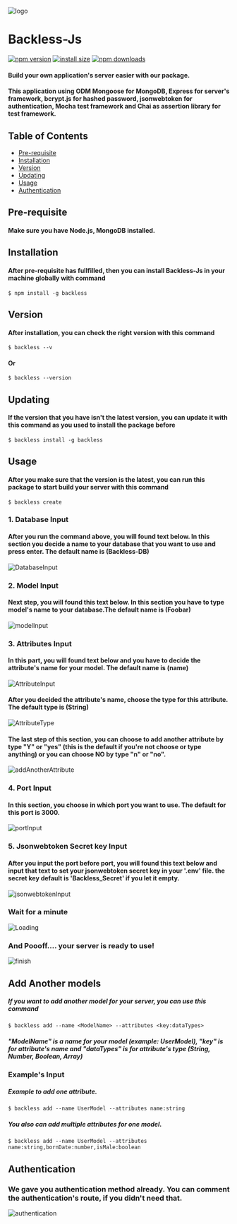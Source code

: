 ![logo](./src/assets/imageedit_5_6538786522.png)
# Backless-Js

[![npm version](https://img.shields.io/npm/v/backless)](https://www.npmjs.com/package/backless) [![install size](https://packagephobia.now.sh/badge?p=backless)](https://packagephobia.now.sh/result?p=backless) [![npm downloads](https://img.shields.io/npm/dm/backless.svg?style=flat-square)](https://npm-stat.com/charts.html?package=backless)

#### Build your own application's server easier with our package. 

#### This application using ODM Mongoose for MongoDB, Express for server's framework, bcrypt.js for hashed password, jsonwebtoken for authentication, Mocha test framework and Chai as assertion library for test framework. 


## Table of Contents
* [Pre-requisite](#Pre-requisite)
* [Installation](#installation)
* [Version](#version)
* [Updating](#update)
* [Usage](#usage)
* [Authentication](#authentication)


## Pre-requisite

#### Make sure you have Node.js, MongoDB installed.

## Installation

#### After pre-requisite has fullfilled, then you can install Backless-Js in your machine globally with command

```shell
$ npm install -g backless
```

## Version

#### After installation, you can check the right version with this command 

```shell
$ backless --v
```
#### Or

```shell
$ backless --version
```

## Updating

#### If the version that you have isn't the latest version, you can update it with this command as you used to install the package before

```shell
$ backless install -g backless
```

## Usage

#### After you make sure that the version is the latest, you can run this package to start build your server with this command

```shell
$ backless create
```
### 1. Database Input

#### After you run the command above, you will found text below. In this section you decide a name to your database that you want to use and press enter. The default name is (Backless-DB)
![DatabaseInput](./src/assets/databaseInput.png)

### 2. Model Input

#### Next step, you will found this text below. In this section you have to type model's name to your database.The default name is (Foobar)
![modelInput](./src/assets/modelInput.png)

### 3. Attributes Input
#### In this part, you will found text below and you have to decide the attribute's name for your model. The default name is (name)
![AttributeInput](./src/assets/AttributeInput.png)

#### After you decided the attribute's name, choose the type for this attribute. The default type is (String)
![AttributeType](./src/assets/AttributeType.png)

#### The last step of this section, you can choose to add another attribute by type "Y" or "yes" (this is the default if you're not choose or type anything) or you can choose NO by type  "n" or "no". 
![addAnotherAttribute](./src/assets/addAnotherAttribute.png)

### 4. Port Input
#### In this section, you choose in which port you want to use. The default for this port is 3000. 
![portInput](./src/assets/portInput.png)

### 5. Jsonwebtoken Secret key Input
#### After you input the port before port, you will found this text below and input that text to set your jsonwebtoken secret key in your '.env' file. the secret key default is 'Backless_Secret' if you let it empty.
![jsonwebtokenInput](./src/assets/jsonwebtokenInput.png)

### Wait for a minute
![Loading](./src/assets/Loading.png)

### And Poooff.... your server is ready to use!
![finish](./src/assets/finish.png)


## Add Another models

##### If you want to add another model for your server, you can use this command

```shell
$ backless add --name <ModelName> --attributes <key:dataTypes>
```
##### "ModelName" is a name for your model (example: UserModel), "key" is for attribute's name and "dataTypes" is for attribute's type (String, Number, Boolean, Array)

### Example's Input

##### Example to add one attribute.
```shell
$ backless add --name UserModel --attributes name:string
```

##### You also can add multiple attributes for one model.
```shell
$ backless add --name UserModel --attributes name:string,bornDate:number,isMale:boolean
```

## Authentication

### We gave you authentication method already. You can comment the authentication's route, if you didn't need that.

![authentication](./src/assets/authentication.png)

